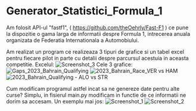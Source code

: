 # Generator_Statistici_Formula_1
Am folosit API-ul "fastf1", ( https://github.com/theOehrly/Fast-F1 ) ce pune la dispozitie o gama larga de informatii despre Formula 1, intrecerea anuala organizata de Federatia Internationala a Automobiului.   

Am realizat un program ce realizeaza 3 tipuri de grafice si un tabel excel pentru fiecare pilot in parte cu detalii despre parcursul acestuia in aceasta competitie.
Excelul:
![Screenshot_3](https://user-images.githubusercontent.com/117079834/223510257-ee54d4d0-9f3e-4978-9b62-4e2c4ad7fd9b.png)
Cele 3 grafice:
![Gaps_2023_Bahrain_Qualifying](https://user-images.githubusercontent.com/117079834/223510251-c0fced36-c3bf-4a23-ae26-72f97680f14c.png)
![2023_Bahrain_Race_VER vs HAM](https://user-images.githubusercontent.com/117079834/223510248-63478e34-71d4-48ae-8176-b3007946830d.png)
![2023_Bahrain_Qualifying - ALO vs STR](https://user-images.githubusercontent.com/117079834/223510245-8e83d5a9-d142-491d-a552-fb1cc4ca09ea.png)

Cum modificam programul astfel incat sa ne genereze date pentru alte curse?
Simplu, in fisierul main.py modificam in functie de ce informatii ne dorim sa accesam. Un exemplu mai jos:
![Screenshot_1](https://user-images.githubusercontent.com/117079834/223510253-d83e2fe9-0139-4aaa-8362-010ac2208fc1.png)
![Screenshot_2](https://user-images.githubusercontent.com/117079834/223510255-b9604eef-8a14-494d-a697-52246da5ce4e.png)
